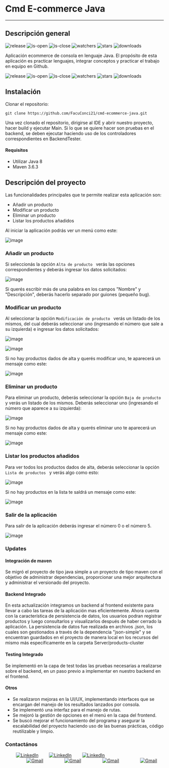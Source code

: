 # Cmd E-commerce Java

***


## Descripción general
![release](https://img.shields.io/github/release/FacuConci21/cmd-ecommerce-java.svg) ![is-open](https://img.shields.io/github/issues-pr/FacuConci21/cmd-ecommerce-java.svg) ![is-close](https://img.shields.io/github/issues-pr-closed/FacuConci21/cmd-ecommerce-java.svg) ![watchers](https://img.shields.io/github/watchers/FacuConci21/cmd-ecommerce-java.svg) ![stars](https://img.shields.io/github/stars/FacuConci21/cmd-ecommerce-java.svg) ![downloads](https://img.shields.io/github/downloads/FacuConci21/cmd-ecommerce-java/total.svg)

Aplicación ecommerce de consola en lenguaje Java. El propósito de esta aplicación es practicar lenguajes, integrar conceptos y practicar el trabajo en equipo en Github.

![release](https://img.shields.io/github/release/FacuConci21/cmd-ecommerce-java.svg) ![is-open](https://img.shields.io/github/issues-pr/FacuConci21/cmd-ecommerce-java.svg) ![is-close](https://img.shields.io/github/issues-pr-closed/FacuConci21/cmd-ecommerce-java.svg) ![watchers](https://img.shields.io/github/watchers/FacuConci21/cmd-ecommerce-java.svg) ![stars](https://img.shields.io/github/stars/FacuConci21/cmd-ecommerce-java.svg) ![downloads](https://img.shields.io/github/downloads/FacuConci21/cmd-ecommerce-java/total.svg)

## Instalación

Clonar el repositorio:
```batch
git clone https://github.com/FacuConci21/cmd-ecommerce-java.git
```
Una vez clonado el repositorio, dirigirse al IDE y abrir nuestro proyecto, hacer build y ejecutar Main.
Si lo que se quiere hacer son pruebas en el backend, se deben ejecutar haciendo uso de los controladores correspondientes en BackendTester.

#### Requisitos
- Utilizar Java 8
- Maven 3.6.3

## Descripción del proyecto
Las funcionalidades principales que te permite realizar esta aplicación son:
- Añadir un producto
- Modificar un producto
- Eliminar un producto
- Listar los productos añadidos




Al iniciar la aplicación podrás ver un menú como este:

![image](https://raw.githubusercontent.com/FacuConci21/cmd-ecommerce-java/develop/resources/images/menuprincipal.png)

### Añadir un producto

Si seleccionás la opción  `Alta de producto ` verás las opciones correspondientes y deberás ingresar los datos solicitados:


![image](https://raw.githubusercontent.com/FacuConci21/cmd-ecommerce-java/develop/resources/images/altaprod.png)


Si querés escribir más de una palabra en los campos "Nombre" y "Descripción", deberás hacerlo separado por guiones (pequeño bug).


### Modificar un producto

Al seleccionar la opción  `Modificación de producto ` verás un listado de los mismos, del cual deberás seleccionar uno (ingresando el número que sale a su izquierda) e ingresar los datos solicitados:

![image](https://raw.githubusercontent.com/FacuConci21/cmd-ecommerce-java/develop/resources/images/modifprod1.png)

![image](https://raw.githubusercontent.com/FacuConci21/cmd-ecommerce-java/develop/resources/images/modifprod2.png)


Si no hay productos dados de alta y querés modificar uno, te aparecerá un mensaje como este:

![image](https://raw.githubusercontent.com/FacuConci21/cmd-ecommerce-java/develop/resources/images/modifsinprod.png)



### Eliminar un producto

Para eliminar un producto, deberás seleccionar la opción  `Baja de producto ` y verás un listado de los mismos. Deberás seleccionar uno (ingresando el número que aparece a su izquierda):

![image](https://raw.githubusercontent.com/FacuConci21/cmd-ecommerce-java/develop/resources/images/bajadeprod.png)


Si no hay productos dados de alta y querés eliminar uno te aparecerá un mensaje como este:

![image](https://raw.githubusercontent.com/FacuConci21/cmd-ecommerce-java/develop/resources/images/bajasinprod.png)



### Listar los productos añadidos

Para ver todos los productos dados de alta, deberás seleccionar la opción  `Lista de productos ` y verás algo como esto:

![image](https://raw.githubusercontent.com/FacuConci21/cmd-ecommerce-java/develop/resources/images/listaconproductos.png)


Si no hay productos en la lista te saldrá un mensaje como este:

![image](https://raw.githubusercontent.com/FacuConci21/cmd-ecommerce-java/develop/resources/images/listavacia.png)


### Salir de la aplicación

Para salir de la aplicación deberás ingresar el número 0 o el número 5.

![image](https://raw.githubusercontent.com/FacuConci21/cmd-ecommerce-java/develop/resources/images/salir.png)



### Updates
#### Integración de maven

Se migró el proyecto de tipo java simple a un proyecto de tipo maven con el objetivo de administrar dependencias, proporcionar una mejor arquitectura y administrar el versionado del proyecto.


#### Backend Integrado

En esta actualización integramos un backend al frontend existente para llevar a cabo las tareas de la aplicación mas eficientemente.
Ahora cuenta con la característica de persistencia de datos, los usuarios podran registrar productos y luego consultarlos y visualizarlos después de haber cerrado la aplicación.
La persistencia de datos fue realizada en archivos .json, los cuales son gestionados a través de la dependencia "json-simple" y se encuentran guardados en el proyecto de manera local en los recursos del mismo más específicamente en la carpeta Server/products-cluster


#### Testing Integrado

Se implementó en la capa de test todas las pruebas necesarias a realizarse sobre el backend, en un paso previo a implementar en nuestro backend en el frontend.


#### Otros

- Se realizaron mejoras en la UI/UX, implementando interfaces que se encargan del manejo de los resultados lanzados por consola.
- Se implementó una interfaz para el manejo de rutas.
- Se mejoró la gestión de opciones en el menú en la capa del frontend.
- Se buscó mejorar el funcionamiento del programa y asegurar la escalabilidad del proyecto haciendo uso de las buenas prácticas, código reutilizable y limpio.


### Contactános

<div style="display: flex; justify-content: space-evenly; width: 350px;">
      <a href="https://www.linkedin.com/in/matisantillan11/">
        <img
          src="https://img.shields.io/badge/LinkedIn-0077B5?style=for-the-badge&logo=linkedin&logoColor=white"
          alt="LinkedIn"
        />
      </a>
<a href="https://www.linkedin.com/in/facundo-ignacio-conci-caceres/">
        <img
          src="https://img.shields.io/badge/LinkedIn-0077B5?style=for-the-badge&logo=linkedin&logoColor=white"
          alt="LinkedIn"
        />
      </a>
<a href="https://www.linkedin.com/in/matias-nahuel-murua-martinez-02b996168/">
        <img
          src="https://img.shields.io/badge/LinkedIn-0077B5?style=for-the-badge&logo=linkedin&logoColor=white"
          alt="LinkedIn"
        />
      </a>
    </div>

<div style="display: flex; justify-content: space-evenly; width: 550px;">
      <a href="mailto:matias1.santillan@gmail.com">
        <img
          src="https://img.shields.io/badge/Gmail-D14836?style=for-the-badge&logo=gmail&logoColor=white"
          alt="Gmail"
        />
      </a>
      <a href="mailto:matias1.santillan@gmail.com">
        <img
          src="https://img.shields.io/badge/Gmail-D14836?style=for-the-badge&logo=gmail&logoColor=white"
          alt="Gmail"
        />
      </a>
      <a href="mailto:facui.conci97@gmail.com">
        <img
          src="https://img.shields.io/badge/Gmail-D14836?style=for-the-badge&logo=gmail&logoColor=white"
          alt="Gmail"
        />
      </a>
      <a href="mailto:nicole.lizarraga182@gmail.com">
          <img
            src="https://img.shields.io/badge/Gmail-D14836?style=for-the-badge&logo=gmail&logoColor=white"
            alt="Gmail"
          />
        </a>
    </div>
